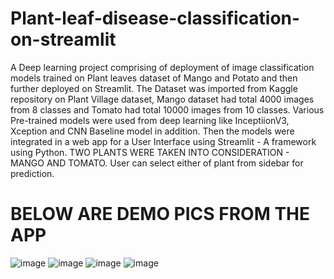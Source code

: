 # Plant-leaf-disease-classification-on-streamlit
A Deep learning project comprising of deployment of image classification models trained on Plant leaves dataset of Mango and Potato and then further deployed on Streamlit.
The Dataset was imported from Kaggle repository on Plant Village dataset, Mango dataset had total 4000 images from 8 classes and Tomato had total 10000 images from 10 classes. 
Various Pre-trained models were used from deep learning like InceptiionV3, Xception and CNN Baseline model in addition. Then the models were integrated in a web app for a User Interface using Streamlit -  A framework using Python. 
TWO PLANTS WERE TAKEN INTO  CONSIDERATION - MANGO AND TOMATO. User can select either of plant from sidebar for prediction.
# BELOW ARE DEMO PICS FROM THE APP
![image](https://github.com/Mananpatel25/Plant-leaf-disease-classification-on-streamlit/assets/85306973/43a25d94-9bc5-4722-8e61-9d995f4cfab1)
![image](https://github.com/Mananpatel25/Plant-leaf-disease-classification-on-streamlit/assets/85306973/6679845a-9da3-4818-9ba2-46579f23f4a7)
![image](https://github.com/Mananpatel25/Plant-leaf-disease-classification-on-streamlit/assets/85306973/7184dc1f-4419-4f77-8081-45f532908660)
![image](https://github.com/Mananpatel25/Plant-leaf-disease-classification-on-streamlit/assets/85306973/0a37f101-b03d-447a-b1ab-23899cbbbb28)



